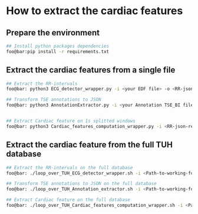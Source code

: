 # How to extract the cardiac features

## Prepare the environment
```bash
## Install python packages dependencies
foo@bar:pip install -r requirements.txt
```

## Extract the cardiac features from a single file
```bash
## Extract the RR-intervals
foo@bar: python3 ECG_detector_wrapper.py -i <your EDF file> -o <RR-json-result-file>

## Transform TSE annotations to JSON
foo@bar: python3 AnnotationExtractor.py -i <your Annotation TSE_BI file> -o <Annotation-json-result-file>


## Extract Cardiac feature on 1s splitted windows
foo@bar: python3 Cardiac_features_computation_wrapper.py -i <RR-json-result-file> -a <Annotation-json-result-file> -q <qrs-method-used:swt/gqrs/hamilton/emgelsee/xqrs> -o <json result file>
```

## Extract the cardiac feature from the full TUH database
```bash
## Extract the RR-intervals on the full database
foo@bar: ./loop_over_TUH_ECG_detector_wrapper.sh -i <Path-to-working-folder>/edf -o <Path-to-working-folder>/res-v0_6

## Transform TSE annotations to JSON on the full database
foo@bar: ./loop_over_TUH_Annotation_extractor.sh -i <Path-to-working-folder>/edf -o <Path-to-working-folder>/annot-v0_6

## Extract Cardiac feature on the full database
foo@bar: ./loop_over_TUH_Cardiac_features_computation_wrapper.sh -i <Path-to-working-folder>/edf -o <Path-to-working-folder>/res-v0_6 -a <Path-to-working-folder>/annot-v0_6 -o <Path-to-working-folder>/feats-v0_6
```

